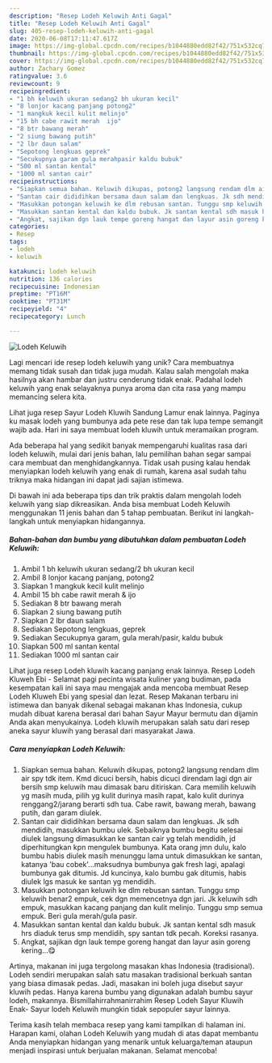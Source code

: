 ```yaml
---
description: "Resep Lodeh Keluwih Anti Gagal"
title: "Resep Lodeh Keluwih Anti Gagal"
slug: 405-resep-lodeh-keluwih-anti-gagal
date: 2020-06-08T17:11:47.617Z
image: https://img-global.cpcdn.com/recipes/b1044880edd82f42/751x532cq70/lodeh-keluwih-foto-resep-utama.jpg
thumbnail: https://img-global.cpcdn.com/recipes/b1044880edd82f42/751x532cq70/lodeh-keluwih-foto-resep-utama.jpg
cover: https://img-global.cpcdn.com/recipes/b1044880edd82f42/751x532cq70/lodeh-keluwih-foto-resep-utama.jpg
author: Zachary Gomez
ratingvalue: 3.6
reviewcount: 9
recipeingredient:
- "1 bh keluwih ukuran sedang2 bh ukuran kecil"
- "8 lonjor kacang panjang potong2"
- "1 mangkuk kecil kulit melinjo"
- "15 bh cabe rawit merah  ijo"
- "8 btr bawang merah"
- "2 siung bawang putih"
- "2 lbr daun salam"
- "Sepotong lengkuas geprek"
- "Secukupnya garam gula merahpasir kaldu bubuk"
- "500 ml santan kental"
- "1000 ml santan cair"
recipeinstructions:
- "Siapkan semua bahan. Keluwih dikupas, potong2 langsung rendam dlm air spy tdk item. Kmd dicuci bersih, habis dicuci direndam lagi dgn air bersih smp keluwih mau dimasak baru ditiriskan. Cara memilih keluwih yg masih muda, pilih yg kulit durinya masih rapat, kalo kulit durinya renggang2/jarang berarti sdh tua. Cabe rawit, bawang merah, bawang putih, dan garam diulek."
- "Santan cair dididihkan bersama daun salam dan lengkuas. Jk sdh mendidih, masukkan bumbu ulek. Sebaiknya bumbu begitu selesai diulek langsung dimasukkan ke santan cair yg telah mendidih, jd diperhitungkan kpn mengulek bumbunya. Kata orang jmn dulu, kalo bumbu habis diulek masih menunggu lama untuk dimasukkan ke santan, katanya &#39;bau cobek&#39;...maksudnya bumbunya gak fresh lagi, apalagi bumbunya gak ditumis. Jd kuncinya, kalo bumbu gak ditumis, habis diulek lgs masuk ke santan yg mendidih."
- "Masukkan potongan keluwih ke dlm rebusan santan. Tunggu smp keluwih benar2 empuk, cek dgn memencetnya dgn jari. Jk keluwih sdh empuk, masukkan kacang panjang dan kulit melinjo. Tunggu smp semua empuk. Beri gula merah/gula pasir."
- "Masukkan santan kental dan kaldu bubuk. Jk santan kental sdh masuk hrs diaduk terus smp mendidih, spy santan tdk pecah. Koreksi rasanya."
- "Angkat, sajikan dgn lauk tempe goreng hangat dan layur asin goreng kering...😋"
categories:
- Resep
tags:
- lodeh
- keluwih

katakunci: lodeh keluwih 
nutrition: 136 calories
recipecuisine: Indonesian
preptime: "PT16M"
cooktime: "PT31M"
recipeyield: "4"
recipecategory: Lunch

---
```



![Lodeh Keluwih](https://img-global.cpcdn.com/recipes/b1044880edd82f42/751x532cq70/lodeh-keluwih-foto-resep-utama.jpg)

Lagi mencari ide resep lodeh keluwih yang unik? Cara membuatnya memang tidak susah dan tidak juga mudah. Kalau salah mengolah maka hasilnya akan hambar dan justru cenderung tidak enak. Padahal lodeh keluwih yang enak selayaknya punya aroma dan cita rasa yang mampu memancing selera kita.

Lihat juga resep Sayur Lodeh Kluwih Sandung Lamur enak lainnya. Paginya ku masak lodeh yang bumbunya ada pete rese dan tak lupa tempe semangit wajib ada. Hari ini saya membuat lodeh kluwih untuk meramaikan program.

Ada beberapa hal yang sedikit banyak mempengaruhi kualitas rasa dari lodeh keluwih, mulai dari jenis bahan, lalu pemilihan bahan segar sampai cara membuat dan menghidangkannya. Tidak usah pusing kalau hendak menyiapkan lodeh keluwih yang enak di rumah, karena asal sudah tahu triknya maka hidangan ini dapat jadi sajian istimewa.


Di bawah ini ada beberapa tips dan trik praktis dalam mengolah lodeh keluwih yang siap dikreasikan. Anda bisa membuat Lodeh Keluwih menggunakan 11 jenis bahan dan 5 tahap pembuatan. Berikut ini langkah-langkah untuk menyiapkan hidangannya.

<!--inarticleads1-->

##### Bahan-bahan dan bumbu yang dibutuhkan dalam pembuatan Lodeh Keluwih:

1. Ambil 1 bh keluwih ukuran sedang/2 bh ukuran kecil
1. Ambil 8 lonjor kacang panjang, potong2
1. Siapkan 1 mangkuk kecil kulit melinjo
1. Ambil 15 bh cabe rawit merah &amp; ijo
1. Sediakan 8 btr bawang merah
1. Siapkan 2 siung bawang putih
1. Siapkan 2 lbr daun salam
1. Sediakan Sepotong lengkuas, geprek
1. Sediakan Secukupnya garam, gula merah/pasir, kaldu bubuk
1. Siapkan 500 ml santan kental
1. Sediakan 1000 ml santan cair


Lihat juga resep Lodeh kluwih kacang panjang enak lainnya. Resep Lodeh Kluweh Ebi - Selamat pagi pecinta wisata kuliner yang budiman, pada kesempatan kali ini saya mau mengajak anda mencoba membuat Resep Lodeh Kluweh Ebi yang spesial dan lezat. Resep Makanan terbaru ini istimewa dan banyak dikenal sebagai makanan khas Indonesia, cukup mudah dibuat karena berasal dari bahan Sayur Mayur bermutu dan dijamin Anda akan menyukainya. Lodeh kluwih merupakan salah satu dari resep aneka sayur kluwih yang berasal dari masyarakat Jawa. 

<!--inarticleads2-->

##### Cara menyiapkan Lodeh Keluwih:

1. Siapkan semua bahan. Keluwih dikupas, potong2 langsung rendam dlm air spy tdk item. Kmd dicuci bersih, habis dicuci direndam lagi dgn air bersih smp keluwih mau dimasak baru ditiriskan. Cara memilih keluwih yg masih muda, pilih yg kulit durinya masih rapat, kalo kulit durinya renggang2/jarang berarti sdh tua. Cabe rawit, bawang merah, bawang putih, dan garam diulek.
1. Santan cair dididihkan bersama daun salam dan lengkuas. Jk sdh mendidih, masukkan bumbu ulek. Sebaiknya bumbu begitu selesai diulek langsung dimasukkan ke santan cair yg telah mendidih, jd diperhitungkan kpn mengulek bumbunya. Kata orang jmn dulu, kalo bumbu habis diulek masih menunggu lama untuk dimasukkan ke santan, katanya &#39;bau cobek&#39;...maksudnya bumbunya gak fresh lagi, apalagi bumbunya gak ditumis. Jd kuncinya, kalo bumbu gak ditumis, habis diulek lgs masuk ke santan yg mendidih.
1. Masukkan potongan keluwih ke dlm rebusan santan. Tunggu smp keluwih benar2 empuk, cek dgn memencetnya dgn jari. Jk keluwih sdh empuk, masukkan kacang panjang dan kulit melinjo. Tunggu smp semua empuk. Beri gula merah/gula pasir.
1. Masukkan santan kental dan kaldu bubuk. Jk santan kental sdh masuk hrs diaduk terus smp mendidih, spy santan tdk pecah. Koreksi rasanya.
1. Angkat, sajikan dgn lauk tempe goreng hangat dan layur asin goreng kering...😋


Artinya, makanan ini juga tergolong masakan khas Indonesia (tradisional). Lodeh sendiri merupakan salah satu masakan tradisional berkuah santan yang biasa dimasak pedas. Jadi, masakan ini boleh juga disebut sayur kluwih pedas. Hanya karena bumbu yang digunakan adalah bumbu sayur lodeh, makannya. Bismillahirrahmanirrahim Resep Lodeh Sayur Kluwih Enak- Sayur lodeh Keluwih mungkin tidak sepopuler sayur lainnya. 

Terima kasih telah membaca resep yang kami tampilkan di halaman ini. Harapan kami, olahan Lodeh Keluwih yang mudah di atas dapat membantu Anda menyiapkan hidangan yang menarik untuk keluarga/teman ataupun menjadi inspirasi untuk berjualan makanan. Selamat mencoba!
